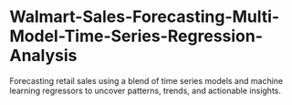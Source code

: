 # Walmart-Sales-Forecasting-Multi-Model-Time-Series-Regression-Analysis
Forecasting retail sales using a blend of time series models and machine learning regressors to uncover patterns, trends, and actionable insights.  
